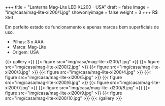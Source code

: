 +++
title = "Lanterna Mag-Lite  LED XL200 - USA"
draft = false
image = "img/casa/mag-lite-xl200/1.jpg"
showonlyimage = false
weight = 3
+++
<span class="price">R$ 350</span>

<!--more-->

Em perfeito estado de funcionamento e apenas marcas bem superficiais de uso.

- Pilhas: 3 x AAA
- Marca: Mag-Lite
- Origem: USA


{{< gallery >}}
{{< figure src="img/casa/mag-lite-xl200/1.jpg" >}}
{{< figure src="img/casa/mag-lite-xl200/2.jpg" >}}
{{< figure src="img/casa/mag-lite-xl200/3.jpg" >}}
{{< figure src="img/casa/mag-lite-xl200/4.jpg" >}}
{{< figure src="img/casa/mag-lite-xl200/5.jpg" >}}
{{< figure src="img/casa/mag-lite-xl200/6.jpg" >}}
{{< figure src="img/casa/mag-lite-xl200/7.jpg" >}}
{{< figure src="img/casa/mag-lite-xl200/8.jpg" >}}
{{< figure src="img/casa/mag-lite-xl200/9.jpg" >}}
{{< figure src="img/casa/mag-lite-xl200/10.jpg" >}}
{{< /gallery >}}